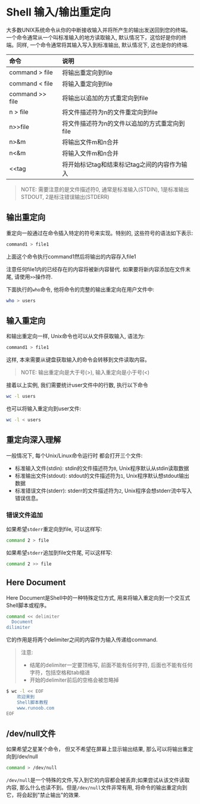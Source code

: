 # Shell 输入/输出重定向
大多数UNIX系统命令从你的中断接收输入并将所产生的输出发送回到您的终端。一个命令通常从一个叫标准输入的地方读取输入, 默认情况下，这恰好是你的终端。同样, 一个命令通常将其输入写入到标准输出, 默认情况下, 这也是你的终端.

|命令|说明|
|:---|:---|
|command > file   |将输出重定向到file   |
|command < file   |将输入重定向到file   |
|command >> file   |将输出以追加的方式重定向到file   |
|n > file   |将文件描述符为n的文件重定向到file   |
|n>>file   |将文件描述符为n的文件以追加的方式重定向到file   |
|n>&m   |将输出文件m和n合并   |
|n<&m   |将输入文件m和n合并   |
|<<tag   |将开始标记tag和结束标记tag之间的内容作为输入   |

> NOTE: 需要注意的是文件描述符0, 通常是标准输入(STDIN), 1是标准输出STDOUT, 2是标注错误输出(STDERR)

## 输出重定向
重定向一般通过在命令插入特定的符号来实现。特别的, 这些符号的语法如下表示:
```sh
command1 > file1
```
上面这个命令执行command1然后将输出的内容存入file1

注意任何file1内的已经存在的内容将被新内容替代. 如果要将新内容添加在文件末尾, 请使用`>>`操作符.

下面执行的`who`命令, 他将命令的完整的输出重定向在用户文件中:
```sh
who > users
```

## 输入重定向
和输出重定向一样, Unix命令也可以从文件获取输入, 语法为:
```sh
command1 > file1
```

这样, 本来需要从键盘获取输入的命令会转移到文件读取内容。

>NOTE: 输出重定向是大于号(>), 输入重定向是小于号(<)

接着以上实例, 我们需要统计user文件中的行数, 执行以下命令
```sh
wc -l users
```

也可以将输入重定向到user文件:
```sh
wc -l < users
```

## 重定向深入理解
一般情况下, 每个Unix/Linux命令运行时 都会打开三个文件:
- 标准输入文件(stdin): stdin的文件描述符为`0`, Unix程序默认从stdin读取数据
- 标准输出文件(stdout): stdout的文件描述符为`1`, Unix程序默认想stdout输出数据
- 标准错误文件(stderr): stderr的文件描述符为`2`, Unix程序会想stderr流中写入错误信息。

### 错误文件追加
如果希望`stderr`重定向到file, 可以这样写:
```sh
command 2 > file
```

如果希望`stderr`追加到file文件尾, 可以这样写:
```sh
command 2 >> file
```

## Here Document
Here Document是Shell中的一种特殊定位方式, 用来将输入重定向到一个交互式Shell脚本或程序。

```sh
command << delimiter
  Document
dilimiter
```
它的作用是将两个delimiter之间的内容作为输入传递给command.

> 注意:
> - 结尾的delimiter一定要顶格写, 前面不能有任何字符, 后面也不能有任何字符，包括空格和tab缩进
> - 开始的delimiter前后的空格会被忽略掉

```sh
$ wc -l << EOF
    欢迎来到
    Shell脚本教程
    www.runoob.com
EOF
```

## /dev/null文件
如果希望之星某个命令， 但又不希望在屏幕上显示输出结果, 那么可以将输出重定向到/dev/null

```sh
command > /dev/null
```
`/dev/null`是一个特殊的文件,写入到它的内容都会被丢弃;如果尝试从该文件读取内容, 那么什么也读不到。但是`/dev/null`文件非常有用, 将命令的输出重定向到它，将会起到"禁止输出"的效果.
